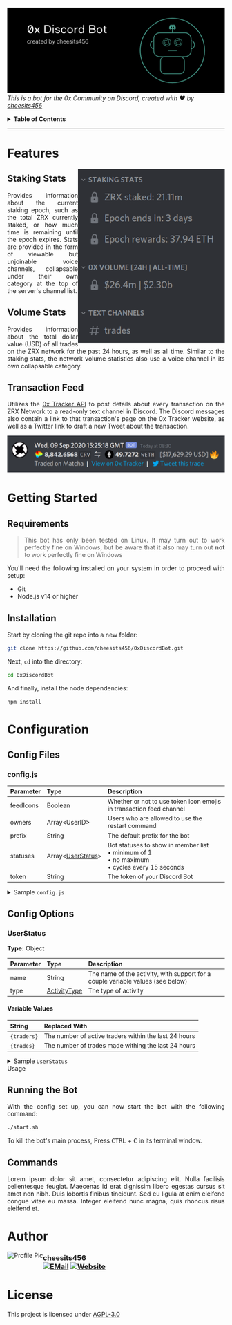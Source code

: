 ![Banner][banner-img]  
_This is a bot for the 0x Community on Discord, created with :heart: by [cheesits456][github]_

<details><summary><b>Table of Contents</b></summary>
<br>

- [Features](#features)
  - [Staking Stats](#staking-stats)
  - [Volume Stats](#volume-stats)
  - [Transaction Feed](#transaction-feed)
- [Getting Started](#getting-started)
  - [Requirements](#requirements)
  - [Installation](#installation)
- [Configuration](#configuration)
  - [Config Files](#config-files)
    - [config.js](#configjs)
  - [Config Options](#config-options)
    - [UserStatus](#userstatus)
- [Usage](#usage)
  - [Running the Bot](#running-the-bot)
  - [Commands](#commands)
- [Author](#author)
- [License](#license)

</details><hr>

# Features

<img align="right" alt="Staking Stats" src="https://github.com/cheesits456/0xDiscordBot/raw/readme-images/stats.png" width="340">

## Staking Stats

<p align="justify">Provides information about the current staking epoch, such as the total ZRX currently staked, or how much time is remaining until the epoch expires. Stats are provided in the form of viewable but unjoinable voice channels, collapsable under their own category at the top of the server's channel list.</p>

## Volume Stats

<p align="justify">Provides information about the total dollar value (USD) of all trades on the ZRX network for the past 24 hours, as well as all time. Similar to the staking stats, the network volume statistics also use a voice channel in its own collapsable category.</p>

## Transaction Feed

<p align="justify">Utilizes the <a href="https://docs.0xtracker.com/api-reference/introduction">0x Tracker API</a> to post details about every transaction on the ZRX Network to a read-only text channel in Discord. The Discord messages also contain a link to that transaction's page on the 0x Tracker website, as well as a Twitter link to draft a new Tweet about the transaction.</p>

![Network Transactions][transaction-img]

# Getting Started

## Requirements

<blockquote align="justify">This bot has only been tested on Linux. It may turn out to work perfectly fine on Windows, but be aware that it also may turn out <b>not</b> to work perfectly fine on Windows</blockquote>

<p align="justify">You'll need the following installed on your system in order to proceed with setup:</p>

- Git
- Node.js v14 or higher

## Installation

Start by cloning the git repo into a new folder:

```bash
git clone https://github.com/cheesits456/0xDiscordBot.git
```

Next, `cd` into the directory:

```bash
cd 0xDiscordBot
```

And finally, install the node dependencies:

```bash
npm install
```

# Configuration

## Config Files

### config.js

| Parameter | Type                                   | Description                                                                                        |
|:----------|:---------------------------------------|:---------------------------------------------------------------------------------------------------|
| feedIcons | Boolean                                | Whether or not to use token icon emojis in transaction feed channel                                |
| owners    | Array&lt;UserID&gt;                    | Users who are allowed to use the restart command                                                   |
| prefix    | String                                 | The default prefix for the bot                                                                     |
| statuses  | Array&lt;[UserStatus](#userstatus)&gt; | Bot statuses to show in member list<br>• minimum of 1<br>• no maximum<br>• cycles every 15 seconds |
| token     | String                                 | The token of your Discord Bot                                                                      |

<details><summary>Sample <code>config.js</code></summary>

```js
module.exports = {
	feedIcons: true,
	owners: [
		"306018440639152128",
		"517534579335233579"
	],
	prefix: "!",
	statuses: [{
		name: "{trades} trades (24h)",
		type: "WATCHING"
	}, {
		name: "{traders} traders (24h)",
		type: "WATCHING"
	}],
	token: "T0K3N"
};
```

</details>

## Config Options

### UserStatus

**Type:** Object

| Parameter | Type                          | Description                                                                     |
|:----------|:------------------------------|:--------------------------------------------------------------------------------|
| name      | String                        | The name of the activity, with support for a couple variable values (see below) |
| type      | [ActivityType](#activitytype) | The type of activity                                                            |

#### Variable Values

| String      | Replaced With                                         |
|:------------|:------------------------------------------------------|
| `{traders}` | The number of active traders within the last 24 hours |
| `{trades}`  | The number of trades made withing the last 24 hours   |

<details><summary>Sample <code>UserStatus</code></summary>

```js
{
	name: "{trades} trades (24h)",
	type: "WATCHING"
}
```

</details

# Usage

## Running the Bot

<p align="justify">With the config set up, you can now start the bot with the following command:</p>

```bash
./start.sh
```

To kill the bot's main process, Press <kbd>CTRL</kbd> + <kbd>C</kbd> in its terminal window.

## Commands

<p align="justify">Lorem ipsum dolor sit amet, consectetur adipiscing elit. Nulla facilisis pellentesque feugiat. Maecenas id erat dignissim libero egestas cursus sit amet non nibh. Duis lobortis finibus tincidunt. Sed eu ligula at enim eleifend congue vitae eu massa. Integer eleifend nunc magna, quis rhoncus risus eleifend et.</p>

# Author

<img alt="Profile Pic" src="https://github.com/cheesits456/cheesits456/raw/master/avatar.gif" align="left" height="75">

### [cheesits456][github] <br> [![EMail][email-img]][email] [![Website][website-img]][website]

# License

This project is licensed under [AGPL-3.0][license]

<!-- Link Anchors -->

[banner-img]:		https://github.com/cheesits456/0xDiscordBot/raw/readme-images/banner.png
[email-img]:		https://img.shields.io/badge/-E--Mail-e722e7?style=for-the-badge
[transaction-img]:	https://github.com/cheesits456/0xDiscordBot/raw/readme-images/transaction.png
[website-img]:		https://img.shields.io/badge/-Website-e722e7?style=for-the-badge

[email]:	mailto:quin@cheesits456.dev
[github]:	https://github.com/cheesits456
[license]:	https://github.com/cheesits456/0xDiscordBot/blob/master/LICENSE.md
[website]:	https://cheesits456.dev

